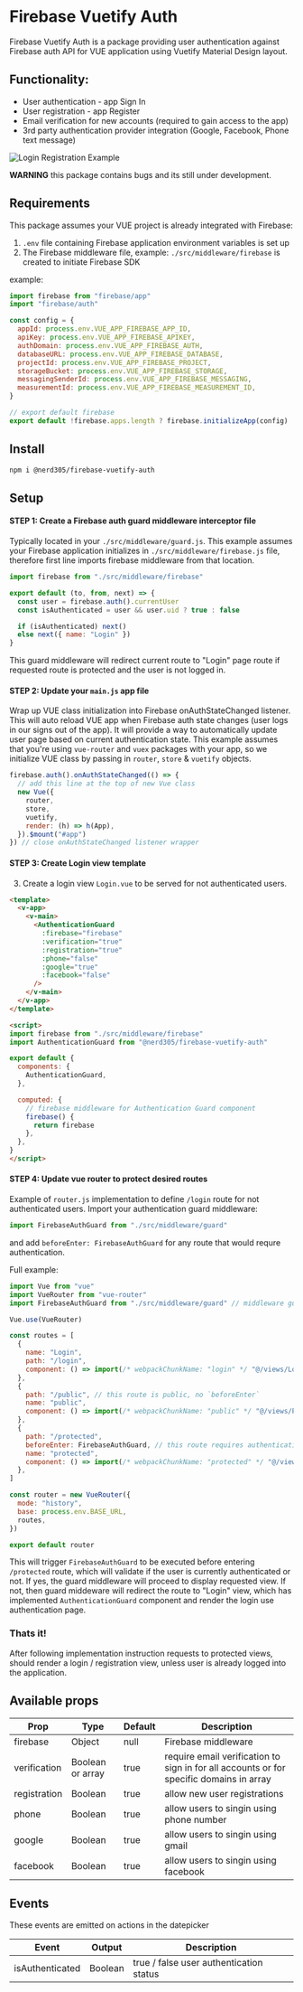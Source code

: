 # Firebase Vuetify Auth

Firebase Vuetify Auth is a package providing user authentication against Firebase auth API for VUE application using Vuetify Material Design layout.

## Functionality:

- User authentication - app Sign In
- User registration - app Register
- Email verification for new accounts (required to gain access to the app)
- 3rd party authentication provider integration (Google, Facebook, Phone text message)

![Login Registration Example](./src/assets/auth-example.png)

**WARNING** this package contains bugs and its still under development.

## Requirements

This package assumes your VUE project is already integrated with Firebase:

1. `.env` file containing Firebase application environment variables is set up
2. The Firebase middleware file, example: `./src/middleware/firebase` is created to initiate Firebase SDK

example: 

```javascript
import firebase from "firebase/app"
import "firebase/auth"

const config = {
  appId: process.env.VUE_APP_FIREBASE_APP_ID,
  apiKey: process.env.VUE_APP_FIREBASE_APIKEY,
  authDomain: process.env.VUE_APP_FIREBASE_AUTH,
  databaseURL: process.env.VUE_APP_FIREBASE_DATABASE,
  projectId: process.env.VUE_APP_FIREBASE_PROJECT,
  storageBucket: process.env.VUE_APP_FIREBASE_STORAGE,
  messagingSenderId: process.env.VUE_APP_FIREBASE_MESSAGING,
  measurementId: process.env.VUE_APP_FIREBASE_MEASUREMENT_ID,
}

// export default firebase
export default !firebase.apps.length ? firebase.initializeApp(config) : firebase.app()
```

## Install

```bash
npm i @nerd305/firebase-vuetify-auth
```

## Setup

#### STEP 1: Create a Firebase auth guard middleware interceptor file

Typically located in your `./src/middleware/guard.js`.
This example assumes your Firebase application initializes in `./src/middleware/firebase.js` file, therefore
first line imports firebase middleware from that location.

```javascript
import firebase from "./src/middleware/firebase"

export default (to, from, next) => {
  const user = firebase.auth().currentUser
  const isAuthenticated = user && user.uid ? true : false

  if (isAuthenticated) next()
  else next({ name: "Login" })
}
```

This guard middleware will redirect current route to "Login" page route if requested route is protected and the user is not logged in.

#### STEP 2: Update your `main.js` app file

Wrap up VUE class initialization into Firebase onAuthStateChanged listener.
This will auto reload VUE app when Firebase auth state changes (user logs in our signs out of the app).
It will provide a way to automatically update user page based on current authentication state.
This example assumes that you're using `vue-router` and `vuex` packages with your app, so we initialize
VUE class by passing in `router`, `store` & `vuetify` objects.

```javascript
firebase.auth().onAuthStateChanged(() => {
  // add this line at the top of new Vue class
  new Vue({
    router,
    store,
    vuetify,
    render: (h) => h(App),
  }).$mount("#app")
}) // close onAuthStateChanged listener wrapper
```

#### STEP 3: Create Login view template

3. Create a login view `Login.vue` to be served for not authenticated users.

```html
<template>
  <v-app>
    <v-main>
      <AuthenticationGuard
        :firebase="firebase"
        :verification="true"
        :registration="true"
        :phone="false"
        :google="true"
        :facebook="false"
      />
    </v-main>
  </v-app>
</template>

<script>
import firebase from "./src/middleware/firebase"
import AuthenticationGuard from "@nerd305/firebase-vuetify-auth"

export default {
  components: {
    AuthenticationGuard,
  },

  computed: {
    // firebase middleware for Authentication Guard component
    firebase() {
      return firebase
    },
  },
}
</script>
```

#### STEP 4: Update vue router to protect desired routes

Example of `router.js` implementation to define `/login` route for not authenticated users.
Import your authentication guard middleware:

```javascript
import FirebaseAuthGuard from "./src/middleware/guard" 
```

and add `beforeEnter: FirebaseAuthGuard` for any route that would requre authentication.

Full example: 

```javascript
import Vue from "vue"
import VueRouter from "vue-router"
import FirebaseAuthGuard from "./src/middleware/guard" // middleware guard created in STEP 1

Vue.use(VueRouter)

const routes = [
  {
    name: "Login",
    path: "/login",
    component: () => import(/* webpackChunkName: "login" */ "@/views/Login"),
  },
  {
    path: "/public", // this route is public, no `beforeEnter`
    name: "public",
    component: () => import(/* webpackChunkName: "public" */ "@/views/Public.vue"), // example public route
  },
  {
    path: "/protected",
    beforeEnter: FirebaseAuthGuard, // this route requires authentication guard
    name: "protected",
    component: () => import(/* webpackChunkName: "protected" */ "@/views/Protected.vue"), // example protected route
  },
]

const router = new VueRouter({
  mode: "history",
  base: process.env.BASE_URL,
  routes,
})

export default router
```

This will trigger `FirebaseAuthGuard` to be executed before entering `/protected` route, which will validate if the user 
is currently authenticated or not. If yes, the guard middleware will proceed to display requested view. If not, then guard middeware
will redirect the route to "Login" view, which has implemented `AuthenticationGuard` component and render the login use authentication page.

### Thats it!

After following implementation instruction requests to protected views, should render a login / registration view, unless user is already logged into the application.

## Available props

| Prop         | Type             | Default | Description                                                                             |
| ------------ | ---------------- | ------- | --------------------------------------------------------------------------------------- |
| firebase     | Object           | null    | Firebase middleware                                                                     |
| verification | Boolean or array | true    | require email verification to sign in for all accounts or for specific domains in array |
| registration | Boolean          | true    | allow new user registrations                                                            |
| phone        | Boolean          | true    | allow users to singin using phone number                                                |
| google       | Boolean          | true    | allow users to singin using gmail                                                       |
| facebook     | Boolean          | true    | allow users to singin using facebook                                                    |

## Events

These events are emitted on actions in the datepicker

| Event           | Output  | Description                             |
| --------------- | ------- | --------------------------------------- |
| isAuthenticated | Boolean | true / false user authentication status |
